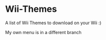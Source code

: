 # Wii-Themes
A list of Wii Themes to download on your Wii :)

My own menu is in a different branch

